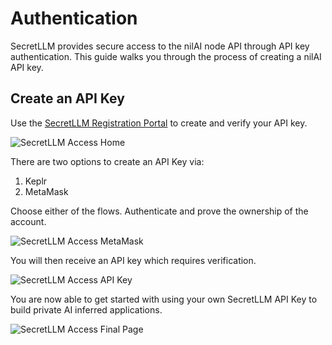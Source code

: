 # Authentication

SecretLLM provides secure access to the nilAI node API through API key authentication. This guide walks you through the process of creating a nilAI API key.

## Create an API Key

Use the [SecretLLM Registration Portal](https://nillion.pub/nilai-registration-page/) to create and verify your API key.

![SecretLLM Access Home](/img/nilai_access_home.png)

There are two options to create an API Key via:

1. Keplr
2. MetaMask

Choose either of the flows. Authenticate and prove the ownership of the account.

![SecretLLM Access MetaMask](/img/nilai_access_metamask.png)

You will then receive an API key which requires verification.

![SecretLLM Access API Key](/img/nilai_access_apikey.png)

You are now able to get started with using your own SecretLLM API Key to build private AI inferred applications.

![SecretLLM Access Final Page](/img/nilai_access_finished.png)
